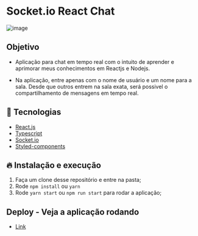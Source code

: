 # Socket.io React Chat

![image](https://user-images.githubusercontent.com/78116908/181598694-4b4906ed-80da-46ec-baf3-9aac72aaf7a3.png)



## Objetivo


- Aplicação para chat em tempo real com o intuito de aprender e aprimorar meus conhecimentos em Reactjs e Nodejs.


- Na aplicação, entre apenas com o nome de usuário e um nome para a sala. Desde que outros entrem na sala exata, será possivel o compartilhamento de mensagens em tempo real.


## 🚀 Tecnologias


- [React.js](https://pt-br.reactjs.org/)
- [Typescript](https://www.typescriptlang.org/)
- [Socket.io](https://socket.io/)
- [Styled-components](https://styled-components.com/)


## 🔥 Instalação e execução


1. Faça um clone desse repositório e entre na pasta;
2. Rode `npm install` ou `yarn`
3. Rode `yarn start` ou `npm run start` para rodar a aplicação;



## Deploy - Veja a aplicação rodando


- [Link](https://chat-react-seven.vercel.app/)



